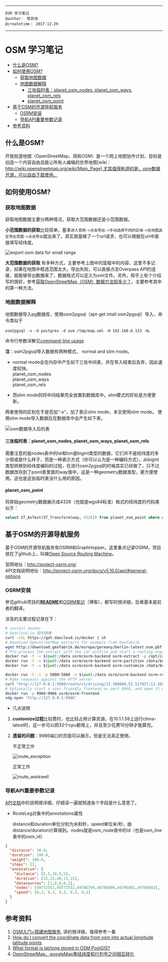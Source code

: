 -------------------------------
    OSM 学习笔记
    @author： 陈凯恒
    @createtime： 2017-12-29
-------------------------------

# OSM 学习笔记
<!-- TOC -->

- [什么是OSM?](#什么是osm)
- [如何使用OSM?](#如何使用osm)
    - [获取地图数据](#获取地图数据)
    - [地图数据解释](#地图数据解释)
        - [三张临时表：planet_osm_nodes, planet_osm_ways, planet_osm_rels](#三张临时表planet_osm_nodes-planet_osm_ways-planet_osm_rels)
        - [planet_osm_point](#planet_osm_point)
- [基于OSM的开源导航服务](#基于osm的开源导航服务)
    - [OSRM安装](#osrm安装)
    - [导航API重要参数记录](#导航api重要参数记录)
- [参考资料](#参考资料)

<!-- /TOC -->
## 什么是OSM?
开放街道地图（OpenStreetMap，简称OSM）是一个网上地图协作计划，目标是创造一个内容自由且能让所有人编辑的世界地图[wiki：http://wiki.openstreetmap.org/wiki/Main_Page].尤其值得称道的是，osm数据开源，可以自由下载使用。

## 如何使用OSM?
### 获取地图数据
获取地图数据主要分两种情况，获取大范围数据还是小范围数据。

**小范围数据的获取**比较简单，基本`进入官网->点击导出->手动选择不同的区域->在地图选定导出范围->点击导出`就出来了。其实就是做了一个url请求，也可以根据在url中直接填写经纬度。

![export osm data for small range](export_osm_smallrange.png)

**大范围数据的获取** 有多种方式，主要参考上图中的篮框中的内容，这里不多记录，如果在地图中框选范围太大，导出失败，可以直接点击Overpass API的连接，就能够导出数据来了，数据格式可以定义为xml文件。另外，知乎上有个介绍写的很好，参考[获取OpenStreetMap（OSM）数据方法知多少？](https://zhuanlan.zhihu.com/p/25889246)，主要参考其中的第一种方法。

### 地图数据解释
地图数据导入pg数据库，使用osm2pgsql（apt-get intall osm2pgsql）导入，命令类似于
```shell
osm2pgsql -s -U postgres -d osm /tmp/map.xml -H 192.168.6.133 -W。
```

命令行参数详解见[command-line usage](https://github.com/openstreetmap/osm2pgsql/blob/master/docs/usage.md)

**注**：osm2pgsql导入数据有两种模式， normal and slim mode。
- normal mode会在内存中产生如下三张中间表，并在导入结束后丢弃，因此速度较快。  
planet_osm_nodes  
planet_osm_ways  
planet_osm_rels

- 而slim mode则将中间结果完全放置到数据库中。slim模式的好处是方便更新。

两者使用的区别在于是否加“-s”，加了表示slim mode，本文使用slim mode。
使用slim mode导入数据后在数据库中会产生如下表。

![osm数据导入后的表](osm_table_imported.png)

#### 三张临时表：planet_osm_nodes, planet_osm_ways, planet_osm_rels
需要注意的是nodes表中的lat和lon是bigint类型的数据，它们并不是经纬度的多少倍或是什么样子，而是一种表示方式（你可以认为是一种编码方式）。从bigint类型转换到经纬度编码的过程，在进行osm2pgsql的时候其实已经做了，只不过数据改存到了point表里面的way值中，这是一种geometry数据类型，更方便使用。这也是这张临时表没什么用的原因。

#### planet_osm_point
将原始geometry数据展示成4326（也就是wgs84标准）格式的经纬度的代码类似于：
```sql
select ST_AsText(ST_Transform(way, 4326)) from planet_osm_point where osm_id = 1422005356
```

## 基于OSM的开源导航服务
基于OSM的开源导航服务有OSRM和GraphHopper。这里重点记录OSRM，项目放在了github上，叫做[Open Source Routing Machine](https://github.com/Project-OSRM/osrm-backend)。

官网地址：http://project-osrm.org/  
API文档说明地址：http://project-osrm.org/docs/v5.10.0/api/#general-options
### OSRM安装
参见github项目的[**README**](https://github.com/Project-OSRM/osrm-backend)和[OSRM笔记](https://my.oschina.net/u/1266171/blog/918232)（博客），都写的很详细，后者基本是前者的翻译。

涉及的主要过程记录在下：
```sh
# install docker
# daocloud.io 国内镜像
curl -sSL https://get.daocloud.io/docker | sh
# Download OpenStreetMap extracts for example from Geofabrik
wget http://download.geofabrik.de/europe/germany/berlin-latest.osm.pbf
# Pre-process the extract with the car profile and start a routing engine HTTP server on port 5000
docker run -t -v $(pwd):/data osrm/osrm-backend osrm-extract -p /opt/car.lua /data/berlin-latest.osm.pbf
docker run -t -v $(pwd):/data osrm/osrm-backend osrm-partition /data/berlin-latest.osrm
docker run -t -v $(pwd):/data osrm/osrm-backend osrm-customize /data/berlin-latest.osrm

docker run -t -i -p 5000:5000 -v $(pwd):/data osrm/osrm-backend osrm-routed --algorithm mld /data/berlin-latest.osrm
# Make requests against the HTTP server
curl "http://127.0.0.1:5000/route/v1/driving/13.388860,52.517037;13.385983,52.496891?steps=true"
# Optionally start a user-friendly frontend on port 9966, and open it up in your browser
docker run -p 9966:9966 osrm/osrm-frontend
xdg-open 'http://127.0.0.1:9966'
```
- 几点说明
1. **customize过程**比较费时，也比较占用计算资源。在10.1.1.58上运行china-latest时，这一步可以把32个cpu都用上，并且至少花费10分钟才能算完。
2. **遗留的问题**：9966端口的页面可以展示，但是无法真正使用。

    不正常工作

    ![route_exception](osrm_route_exception.png)

    正常工作

    ![route_workwell](osrm_route_workwell.png)

### 导航API重要参数记录
[API文档](http://project-osrm.org/docs/v5.10.0/api/#general-options)中的说明很详细，仔细读一遍就知道各个字段是什么意思了。

- RouteLeg对象中的annotations属性

    distance和duration单位分别为米和秒，speed单位米/秒，由distance/duration计算得到。nodes就是osm_node表中的id（也是osm_line表中的osm_id）
```json
{
  "distance": 30.0,
  "duration": 100.0,
  "weight": 100.0,
  "steps": [],
  "annotation": {
    "distance": [5,5,10,5,5],
    "duration": [15,15,40,15,15],
    "datasources": [1,0,0,0,1],
    "nodes": [49772551,49772552,49786799,49786800,49786801,49786802],
    "speed": [0.3, 0.3, 0.3, 0.3, 0.3]
  }
}
```
       
## 参考资料
1. [OSM入门+搭建地图服务](http://www.cnblogs.com/LBSer/p/4451471.html), 讲的很详细，值得参考一看
2. [How do I convert the coordinate data from osm into actual longitude latitude points](https://gis.stackexchange.com/questions/163173/how-do-i-convert-the-coordinate-data-from-osm-into-actual-longitude-latitude-poi)
3. [What format is lat/long stored in OSM PostGIS?](https://gis.stackexchange.com/questions/57003/what-format-is-lat-long-stored-in-osm-postgis)
4. [OpenStreetMap、googleMap等经纬度和行列号之间相互转化](http://www.cnblogs.com/Micang/p/6346446.html)